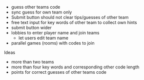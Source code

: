 - guess other teams code
- sync guess for own team only
- Submit button should not clear tips/guesses of other team
- free text input for key words of other team to collect own hints
- submit button wider
- lobbies to enter player name and join teams
    - let users edit team name
- parallel games (rooms) with codes to join

Ideas
- more than two teams
- more than four key words and corresponding other code length
- points for correct guesses of other teams code
